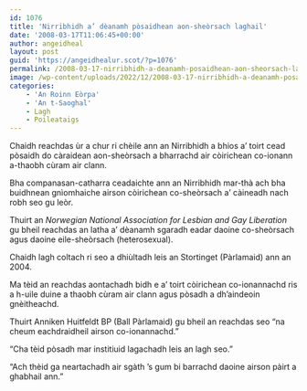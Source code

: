 ```yaml
---
id: 1076
title: 'Nirribhidh a’ dèanamh pòsaidhean aon-sheòrsach laghail'
date: '2008-03-17T11:06:45+00:00'
author: angeidheal
layout: post
guid: 'https://angeidhealur.scot/?p=1076'
permalink: /2008-03-17-nirribhidh-a-deanamh-posaidhean-aon-sheorsach-laghail/
image: /wp-content/uploads/2022/12/2008-03-17-nirribhidh-a-deanamh-posaidhean-aon-sheorsach-laghail.webp
categories:
    - 'An Roinn Eòrpa'
    - 'An t-Saoghal'
    - Lagh
    - Poileataigs
---
```


Chaidh reachdas ùr a chur ri chèile ann an Nirribhidh a bhios a’ toirt cead pòsaidh do càraidean aon-sheòrsach a bharrachd air còirichean co-ionann a-thaobh cùram air clann.

Bha companasan-catharra ceadaichte ann an Nirribhidh mar-thà ach bha buidhnean gnìomhaiche airson còirichean co-sheòrsach a’ càineadh nach robh seo gu leòr.

Thuirt an *Norwegian National Association for Lesbian and Gay Liberation* gu bheil reachdas an latha a’ dèanamh sgaradh eadar daoine co-sheòrsach agus daoine eile-sheòrsach (heterosexual).

Chaidh lagh coltach ri seo a dhiùltadh leis an Stortinget (Pàrlamaid) ann an 2004.

Ma tèid an reachdas aontachadh bidh e a’ toirt còirichean co-ionannachd ris a h-uile duine a thaobh cùram air clann agus pòsadh a dh’aindeoin gnèitheachd.

Thuirt Anniken Huitfeldt BP (Ball Pàrlamaid) gu bheil an reachdas seo “na cheum eachdraidheil airson co-ionannachd.”

“Cha tèid pòsadh mar institiuid lagachadh leis an lagh seo.”

“Ach thèid ga neartachadh air sgàth ’s gum bi barrachd daoine airson pàirt a ghabhail ann.”